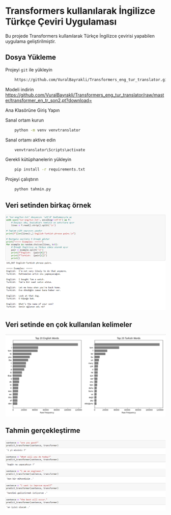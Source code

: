 
# Transformers kullanılarak İngilizce Türkçe Çeviri Uygulaması

Bu projede Transformers kullanılarak Türkçe İngilizce çevirisi yapabilen uygulama geliştirilmiştir.

## Dosya Yükleme

Projeyi `git` ile yükleyin

```bash
    https://github.com/VuralBayrakli/Transformers_eng_tur_translator.git
```

Modeli indirin
https://github.com/VuralBayrakli/Transformers_eng_tur_translator/raw/master/transformer_en_tr_son2.pt?download=


Ana Klasörüne Giriş Yapın

Sanal ortam kurun

```bash
    python -m venv venvtranslator
```

Sanal ortamı aktive edin

```bash
    venvtranslator\Scripts\activate
```

Gerekli kütüphanelerin yükleyin
```bash
    pip install -r requirements.txt
```

Projeyi çalıştırın
```bash
    python tahmin.py
```

## Veri setinden birkaç örnek

![App Screenshot](https://github.com/VuralBayrakli/Transformers_eng_tur_translator/blob/master/screenshots/ss1.png)

## Veri setinde en çok kullanılan kelimeler

![App Screenshot](https://github.com/VuralBayrakli/Transformers_eng_tur_translator/blob/master/screenshots/ss4.png)

## Tahmin gerçekleştirme

![App Screenshot](https://github.com/VuralBayrakli/Transformers_eng_tur_translator/blob/master/screenshots/ss6.png)
